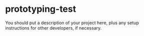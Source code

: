 # prototyping-test

You should put a description of your project here, plus any setup instructions for other developers, if necessary.